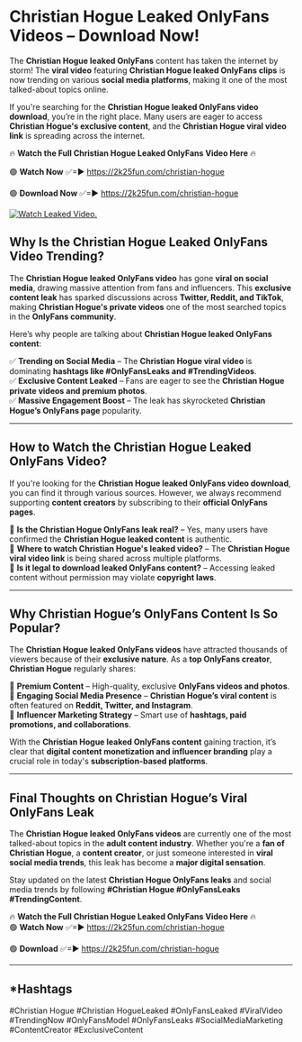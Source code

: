 # Christian Hogue Leaked OnlyFans Videos – Download Now!

The **Christian Hogue leaked OnlyFans** content has taken the internet by storm! The **viral video** featuring **Christian Hogue leaked OnlyFans clips** is now trending on various **social media platforms**, making it one of the most talked-about topics online.  

If you're searching for the **Christian Hogue leaked OnlyFans video download**, you’re in the right place. Many users are eager to access **Christian Hogue's exclusive content**, and the **Christian Hogue viral video link** is spreading across the internet.  

🔥 **Watch the Full Christian Hogue Leaked OnlyFans Video Here** 🔥  

🟢 **Watch Now** ✅=► https://2k25fun.com/christian-hogue

🟢 **Download Now** ✅=► https://2k25fun.com/christian-hogue

[![Watch Leaked Video.](https://miro.medium.com/v2/resize:fit:828/format:webp/1*cilzJN44JGOrTw9NJCrNHA.gif "Watch Leaked Video")](https://2k25fun.com/christian-hogue)

## **Why Is the Christian Hogue Leaked OnlyFans Video Trending?**  

The **Christian Hogue leaked OnlyFans video** has gone **viral on social media**, drawing massive attention from fans and influencers. This **exclusive content leak** has sparked discussions across **Twitter, Reddit, and TikTok**, making **Christian Hogue's private videos** one of the most searched topics in the **OnlyFans community**.  

Here’s why people are talking about **Christian Hogue leaked OnlyFans content**:  

✅ **Trending on Social Media** – The **Christian Hogue viral video** is dominating **hashtags like #OnlyFansLeaks and #TrendingVideos**.  
✅ **Exclusive Content Leaked** – Fans are eager to see the **Christian Hogue private videos and premium photos**.  
✅ **Massive Engagement Boost** – The leak has skyrocketed **Christian Hogue’s OnlyFans page** popularity.  

---

## **How to Watch the Christian Hogue Leaked OnlyFans Video?**  

If you're looking for the **Christian Hogue leaked OnlyFans video download**, you can find it through various sources. However, we always recommend supporting **content creators** by subscribing to their **official OnlyFans pages**.  

🔹 **Is the Christian Hogue OnlyFans leak real?** – Yes, many users have confirmed the **Christian Hogue leaked content** is authentic.  
🔹 **Where to watch Christian Hogue's leaked video?** – The **Christian Hogue viral video link** is being shared across multiple platforms.  
🔹 **Is it legal to download leaked OnlyFans content?** – Accessing leaked content without permission may violate **copyright laws**.  

---

## **Why Christian Hogue’s OnlyFans Content Is So Popular?**  

The **Christian Hogue leaked OnlyFans videos** have attracted thousands of viewers because of their **exclusive nature**. As a **top OnlyFans creator**, **Christian Hogue** regularly shares:  

📌 **Premium Content** – High-quality, exclusive **OnlyFans videos and photos**.  
📌 **Engaging Social Media Presence** – **Christian Hogue’s viral content** is often featured on **Reddit, Twitter, and Instagram**.  
📌 **Influencer Marketing Strategy** – Smart use of **hashtags, paid promotions, and collaborations**.  

With the **Christian Hogue leaked OnlyFans content** gaining traction, it’s clear that **digital content monetization and influencer branding** play a crucial role in today's **subscription-based platforms**.  

---

## **Final Thoughts on Christian Hogue’s Viral OnlyFans Leak**  

The **Christian Hogue leaked OnlyFans videos** are currently one of the most talked-about topics in the **adult content industry**. Whether you're a **fan of Christian Hogue**, a **content creator**, or just someone interested in **viral social media trends**, this leak has become a **major digital sensation**.  

Stay updated on the latest **Christian Hogue OnlyFans leaks** and social media trends by following **#Christian Hogue #OnlyFansLeaks #TrendingContent**.  

🔥 **Watch the Full Christian Hogue Leaked OnlyFans Video Here** 🔥  
🟢 **Watch Now** ✅=► https://2k25fun.com/christian-hogue

🟢 **Download** ✅=► https://2k25fun.com/christian-hogue

---

## *Hashtags
#Christian Hogue #Christian HogueLeaked #OnlyFansLeaked #ViralVideo #TrendingNow #OnlyFansModel #OnlyFansLeaks #SocialMediaMarketing #ContentCreator #ExclusiveContent  